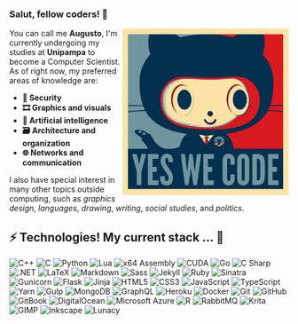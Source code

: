 ### Salut, fellow coders! 🐧

<img src="baracktocat.jpg" alt="Yes We Code" align="right" width="300" height="300"/>

You can call me **Augusto**, I'm currently undergoing my studies at **Unipampa** to become a Computer Scientist. As of right now, my preferred areas of knowledge are:
- **🔐 Security**
- **🎞 Graphics and visuals**
- **🤖 Artificial intelligence**
- **🗃 Architecture and organization**
- **🌐 Networks and communication**

I also have special interest in many other topics outside computing, such as _graphics design_, _languages_, _drawing_, _writing_, _social studies_, and _politics_.

## ⚡ Technologies! My current stack ... 💾

![C++](https://img.shields.io/badge/-C++-00599C?style=flat-square&logo=cplusplus)
![C](https://img.shields.io/badge/-C-black?style=flat-square&logo=c)
![Python](https://img.shields.io/badge/-Python-ffd343?style=flat-square&logo=python)
![Lua](https://img.shields.io/badge/-Lua-2C2D72?style=flat-square&logo=lua)
![x64 Assembly](https://img.shields.io/badge/-x64_Assembly-ED1C24?style=flat-square&logo=amd&logoColor=white)
![CUDA](https://img.shields.io/badge/-CUDA-76B900?style=flat-square&logo=nvidia&logoColor=white)
![Go](https://img.shields.io/badge/-Go-black?style=flat-square&logo=go)
![C Sharp](https://img.shields.io/badge/-C_Sharp-white?style=flat-square&logo=csharp&logoColor=239120)
![.NET](https://img.shields.io/badge/-.NET-512BD4?style=flat-square&logo=dotnet&logoColor=white)
![LaTeX](https://img.shields.io/badge/-LaTeX-white?style=flat-square&logo=latex&logoColor=008080)
![Markdown](https://img.shields.io/badge/-Markdown-black?style=flat-square&logo=markdown)
![Sass](https://img.shields.io/badge/-Sass-CC6699?style=flat-square&logo=sass&logoColor=white)
![Jekyll](https://img.shields.io/badge/-Jekyll-CC0000?style=flat-square&logo=jekyll&logoColor=white)
![Ruby](https://img.shields.io/badge/-Ruby-CC342D?style=flat-square&logo=ruby&logoColor=white)
![Sinatra](https://img.shields.io/badge/-Sinatra-white?style=flat-square&logo=rubysinatra&logoColor=black)
![Gunicorn](https://img.shields.io/badge/-Gunicorn-499848?style=flat-square&logo=gunicorn&logoColor=white)
![Flask](https://img.shields.io/badge/-Flask-white?style=flat-square&logo=flask&logoColor=black)
![Jinja](https://img.shields.io/badge/-Jinja-B41717?style=flat-square&logo=jinja&logoColor=white)
![HTML5](https://img.shields.io/badge/-HTML5-E34F26?style=flat-square&logo=html5&logoColor=white)
![CSS3](https://img.shields.io/badge/-CSS3-1572B6?style=flat-square&logo=css3)
![JavaScript](https://img.shields.io/badge/-JavaScript-black?style=flat-square&logo=javascript)
![TypeScript](https://img.shields.io/badge/-TypeScript-black?style=flat-square&logo=typescript)
![Yarn](https://img.shields.io/badge/-Yarn-white?style=flat-square&logo=yarn&logoColor=2C8EBB)
![Gulp](https://img.shields.io/badge/-Gulp-CF4647?style=flat-square&logo=gulp&logoColor=white)
![MongoDB](https://img.shields.io/badge/-MongoDB-white?style=flat-square&logo=mongodb)
![GraphQL](https://img.shields.io/badge/-GraphQL-E10098?style=flat-square&logo=graphql)
![Heroku](https://img.shields.io/badge/-Heroku-430098?style=flat-square&logo=heroku)
![Docker](https://img.shields.io/badge/-Docker-white?style=flat-square&logo=docker)
![Git](https://img.shields.io/badge/-Git-white?style=flat-square&logo=git)
![GitHub](https://img.shields.io/badge/-GitHub-181717?style=flat-square&logo=github)
![GitBook](https://img.shields.io/badge/-GitBook-3884FF?style=flat-square&logo=gitbook&logoColor=white)
![DigitalOcean](https://img.shields.io/badge/-Digital%20Ocean-darkblue?style=flat-square&logo=digitalocean)
![Microsoft Azure](https://img.shields.io/badge/-Microsoft%20Azure-232F7E?style=flat-square&logo=microsoft-azure)
![R](https://img.shields.io/badge/-R-276DC3?style=flat-square&logo=r&logoColor=white)
![RabbitMQ](https://img.shields.io/badge/-RabbitMQ-FF6600?style=flat-square&logo=rabbitmq&logoColor=white)
![Krita](https://img.shields.io/badge/-Krita-3BABFF?style=flat-square&logo=krita&logoColor=white)
![GIMP](https://img.shields.io/badge/-GIMP-5C5543?style=flat-square&logo=gimp&logoColor=white)
![Inkscape](https://img.shields.io/badge/-Inkscape-white?style=flat-square&logo=inkscape&logoColor=black)
![Lunacy](https://img.shields.io/badge/-Lunacy-179DE3?style=flat-square&logo=lunacy&logoColor=white)
